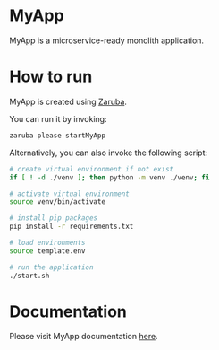 # MyApp

MyApp is a microservice-ready monolith application.


# How to run

MyApp is created using [Zaruba](https://github.com/state-alchemists/zaruba).

You can run it by invoking:

```bash
zaruba please startMyApp
```

Alternatively, you can also invoke the following script:

```bash
# create virtual environment if not exist
if [ ! -d ./venv ]; then python -m venv ./venv; fi

# activate virtual environment
source venv/bin/activate

# install pip packages
pip install -r requirements.txt

# load environments
source template.env

# run the application
./start.sh
```

# Documentation

Please visit MyApp documentation [here](_docs/README.md).